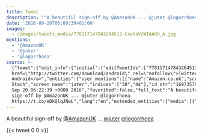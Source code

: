 ```yaml
---
title: Tweet
description: '"A beautiful sign-off by @AmazonUK ... @juter @logorrhoea "'
date: '2016-09-20T06:09:39+01:00'
images:
  - /images/tweets_media/778117147843264512-CsxtaVzWIAAOH_A.jpg
mentions:
  - '@AmazonUK'
  - '@juter'
  - '@logorrhoea'
source: >-
  {"tweet":{"edit_info":{"initial":{"editTweetIds":["778117147843264512"],"editableUntil":"2016-09-20T07:22:39.420Z","editsRemaining":"5","isEditEligible":true}},"retweeted":false,"source":"<a
  href=\"http://twitter.com/download/android\" rel=\"nofollow\">Twitter for
  Android</a>","entities":{"user_mentions":[{"name":"Amazon.co.uk","screen_name":"AmazonUK","indices":["24","33"],"id_str":"209004862","id":"209004862"},{"name":"Justin
  Stach","screen_name":"juter","indices":["38","44"],"id_str":"1697357953550929920","id":"1697357953550929920"},{"name":"LOGORRHOEA","screen_name":"logorrhoea","indices":["45","56"],"id_str":"1335861117646745600","id":"1335861117646745600"}],"urls":[],"symbols":[],"media":[{"expanded_url":"https://twitter.com/toychicken/status/778117147843264512/photo/1","indices":["57","80"],"url":"https://t.co/eDkQlqJNwL","media_url":"http://pbs.twimg.com/media/CsxtaVzWIAAOH_A.jpg","id_str":"778117134924783616","id":"778117134924783616","media_url_https":"https://pbs.twimg.com/media/CsxtaVzWIAAOH_A.jpg","sizes":{"large":{"w":"1440","h":"769","resize":"fit"},"medium":{"w":"1200","h":"641","resize":"fit"},"thumb":{"w":"150","h":"150","resize":"crop"},"small":{"w":"680","h":"363","resize":"fit"}},"type":"photo","display_url":"pic.twitter.com/eDkQlqJNwL"}],"hashtags":[]},"display_text_range":["0","80"],"favorite_count":"0","id_str":"778117147843264512","truncated":false,"retweet_count":"0","id":"778117147843264512","possibly_sensitive":false,"created_at":"Tue
  Sep 20 06:22:39 +0000 2016","favorited":false,"full_text":"A beautiful
  sign-off by @AmazonUK ... @juter @logorrhoea
  https://t.co/eDkQlqJNwL","lang":"en","extended_entities":{"media":[{"expanded_url":"https://twitter.com/toychicken/status/778117147843264512/photo/1","indices":["57","80"],"url":"https://t.co/eDkQlqJNwL","media_url":"http://pbs.twimg.com/media/CsxtaVzWIAAOH_A.jpg","id_str":"778117134924783616","id":"778117134924783616","media_url_https":"https://pbs.twimg.com/media/CsxtaVzWIAAOH_A.jpg","sizes":{"large":{"w":"1440","h":"769","resize":"fit"},"medium":{"w":"1200","h":"641","resize":"fit"},"thumb":{"w":"150","h":"150","resize":"crop"},"small":{"w":"680","h":"363","resize":"fit"}},"type":"photo","display_url":"pic.twitter.com/eDkQlqJNwL"}]}}}
---
```

A beautiful sign-off by [@AmazonUK](https://twitter.com/@AmazonUK) ... [@juter](https://twitter.com/@juter) [@logorrhoea](https://twitter.com/@logorrhoea) 
    
{{< tweet 0 0 >}}
    
